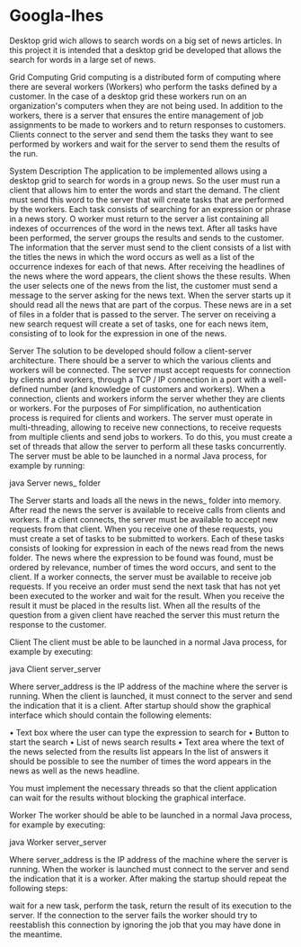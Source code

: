 # Googla-lhes
Desktop grid wich allows to search words on a big set of news articles.
In this project it is intended that a desktop grid be developed that allows the search for words in a large set of news.

Grid Computing
Grid computing is a distributed form of computing where there are several workers (Workers) who perform the tasks defined by a customer. In the case of a desktop grid these workers run on an organization's computers when they are not being used. In addition to the workers, there is a server that ensures the entire management of job assignments to be made to workers and to return responses to customers. Clients connect to the server and send them the tasks they want to see performed by workers and wait for the server to send them the results of the run.

System Description
The application to be implemented allows using a desktop grid to search for words in a group news. So the user must run a client that allows him to enter the words and start the demand. The client must send this word to the server that will create tasks that are performed by the workers. Each task consists of searching for an expression or phrase in a news story. O worker must return to the server a list containing all indexes of occurrences of the word in the news text. After all tasks have been performed, the server groups the results and sends to the customer. The information that the server must send to the client consists of a list with the titles the news in which the word occurs as well as a list of the occurrence indexes for each of that news. After receiving the headlines of the news where the word appears, the client shows the these results. When the user selects one of the news from the list, the customer must send a message to the server asking for the news text. When the server starts up it should read all the news that are part of the corpus. These news are in a set of files in a folder that is passed to the server. The server on receiving a new search request will create a set of tasks, one for each news item, consisting of to look for the expression in one of the news.

Server
The solution to be developed should follow a client-server architecture. There should be a server to which the various clients and workers will be connected. The server must accept requests for connection by clients and workers, through a TCP / IP connection in a port with a well-defined number (and knowledge of customers and workers). When a connection, clients and workers inform the server whether they are clients or workers. For the purposes of For simplification, no authentication process is required for clients and workers. The server must operate in multi-threading, allowing to receive new connections, to receive requests from multiple clients and send jobs to workers. To do this, you must create a set of threads that allow the server to perform all these tasks concurrently. The server must be able to be launched in a normal Java process, for example by running:

java Server news_ folder

The Server starts and loads all the news in the news_ folder into memory. After read the news the server is available to receive calls from clients and workers. If a client connects, the server must be available to accept new requests from that client. When you receive one of these requests, you must create a set of tasks to be submitted to workers. Each of these tasks consists of looking for expression in each of the news read from the news folder. The news where the expression to be found was found, must be ordered by relevance, number of times the word occurs, and sent to the client. If a worker connects, the server must be available to receive job requests. If you receive an order must send the next task that has not yet been executed to the worker and wait for the result. When you receive the result it must be placed in the results list. When all the results of the question from a given client have reached the server this must return the response to the customer.

Client
The client must be able to be launched in a normal Java process, for example by executing:

java Client server_server

Where server_address is the IP address of the machine where the server is running. When the client is launched, it must connect to the server and send the indication that it is a client. After startup should show the graphical interface which should contain the following elements:

• Text box where the user can type the expression to search for
• Button to start the search
• List of news search results
• Text area where the text of the news selected from the results list appears
In the list of answers it should be possible to see the number of times the word appears in the news as well as the news headline.

You must implement the necessary threads so that the client application can wait for the results without blocking the graphical interface.

Worker
The worker should be able to be launched in a normal Java process, for example by executing:

java Worker server_server

Where server_address is the IP address of the machine where the server is running. When the worker is launched must connect to the server and send the indication that it is a worker. After making the startup should repeat the following steps:

wait for a new task,
perform the task,
return the result of its execution to the server.
If the connection to the server fails the worker should try to reestablish this connection by ignoring the job that you may have done in the meantime.
